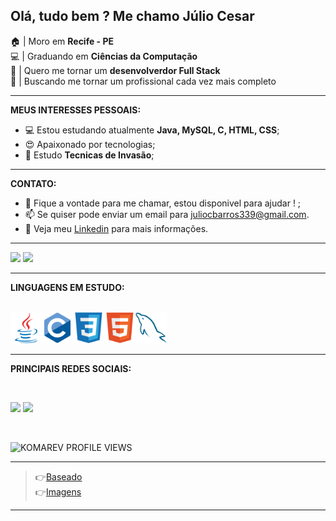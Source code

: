 ## Olá, tudo bem ? Me chamo **Júlio Cesar**

🏠 | Moro em **Recife - PE** <br>
💻 | Graduando em **Ciências da Computação** <br>
🏢 | Quero me tornar um **desenvolverdor Full Stack** <br>
🚀 | Buscando me tornar um profissional cada vez mais completo

---

**MEUS INTERESSES PESSOAIS:**

- 💻 Estou estudando atualmente **Java, MySQL, C, HTML, CSS**;
- 😍 Apaixonado por tecnologias;
- 🔏 Estudo **Tecnicas de Invasão**;

---

**CONTATO:**

* 💬 Fique a vontade para me chamar, estou disponivel para ajudar ! ;
* 📫 Se quiser pode enviar um email para juliocbarros339@gmail.com.
* 📝 Veja meu <a href="www.linkedin.com/in/julioc-barros" target="_blank">Linkedin</a> para mais informações.

---

<div align="left">
<span>
  <img height="170em" src="https://github-readme-stats.vercel.app/api?username=julioc-barros&show_icons=true&include_all_commits=true&count_private=true&theme=slateorange&icon_color=#268bd2&title_color=#268bd2&custom_title=Amaury Julio Cesar GitHub Stats"/>
</span>
<span>
  <img height="170em" src="https://github-readme-stats.vercel.app/api/top-langs/?username=julioc-barros&layout=default&&langs_count=5&theme=slateorange&icon_color=#268bd2&title_color=#268bd2&custom_title=Most%20Used%20Languages"/>
</span>

---

**LINGUAGENS EM ESTUDO:**

<br>
  <img align="left" alt="JAVA" height="50" width="50" src="https://github.com/devicons/devicon/blob/c7d326b6009e60442abc35fa45706d6f30ee4c8e/icons/java/java-original.svg">
  <img aign="left" alt="MYSQL" height="50" width="50" src="https://github.com/devicons/devicon/blob/c7d326b6009e60442abc35fa45706d6f30ee4c8e/icons/mysql/mysql-original.svg">
  <img align="left" alt="C" height="50" width="50" src="https://github.com/devicons/devicon/blob/c7d326b6009e60442abc35fa45706d6f30ee4c8e/icons/c/c-original.svg">
  <img align="left" alt="CSS" height="50" width="50" src="https://github.com/devicons/devicon/blob/c7d326b6009e60442abc35fa45706d6f30ee4c8e/icons/css3/css3-original.svg">
  <img align="left" alt="HTML" height="50" width="50" src="https://github.com/devicons/devicon/blob/c7d326b6009e60442abc35fa45706d6f30ee4c8e/icons/html5/html5-original.svg">
<br>

---

**PRINCIPAIS REDES SOCIAIS:**

<br>

<a href="https://www.linkedin.com/in/julio-cesar-3b751a1a7/" target="_blank"><img src="https://img.shields.io/badge/-LinkedIn-%230077B5?style=for-the-badge&logo=linkedin&logoColor=white" target="_blank"></a>
<a href="https://www.instagram.com/juliofogo339/" target="_blank"><img src="https://img.shields.io/badge/-Instagram-%23E4405F?style=for-the-badge&logo=instagram&logoColor=white" target="_blank"></a>

<br>

![KOMAREV PROFILE VIEWS](https://komarev.com/ghpvc/?username=julioc-barros&label=PROFILE+VIEWS&)

---

>👉[Baseado](https://github.com/erik-nathan/) <br>
>👉[Imagens](https://github.com/devicons)

---

